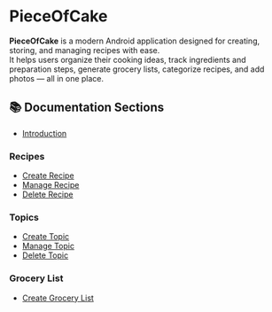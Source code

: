# PieceOfCake

**PieceOfCake** is a modern Android application designed for creating, storing, and managing recipes with ease.  
It helps users organize their cooking ideas, track ingredients and preparation steps, generate grocery lists, categorize recipes, and add photos — all in one place.

## 📚 Documentation Sections

- [Introduction](intro.md)  
### Recipes
- [Create Recipe](recipe_add.md)
- [Manage Recipe](recipe_manage.md)
- [Delete Recipe](recipe_delete.md)
### Topics
- [Create Topic](topics_add.md)
- [Manage Topic](topics_manage.md)
- [Delete Topic](topics_delete.md)
### Grocery List
- [Create Grocery List](grocery_add.md)
